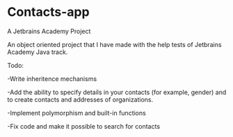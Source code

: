 # Contacts-app
A Jetbrains Academy Project

An object oriented project that I have made with the help tests of Jetbrains Academy Java track.


Todo:

-Write inheritence mechanisms

-Add the ability to specify details in your contacts (for example, gender) and to create contacts and addresses of organizations.

-Implement polymorphism and built-in functions

-Fix code and make it possible to search for contacts
